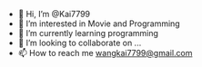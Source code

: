 - 👋 Hi, I’m @Kai7799
- 👀 I’m interested in Movie and Programming
- 🌱 I’m currently learning programming
- 💞️ I’m looking to collaborate on ...
- 📫 How to reach me wangkai7799@gmail.com

<!---
Kai7799/Kai7799 is a ✨ special ✨ repository because its `README.md` (this file) appears on your GitHub profile.
You can click the Preview link to take a look at your changes.
--->
